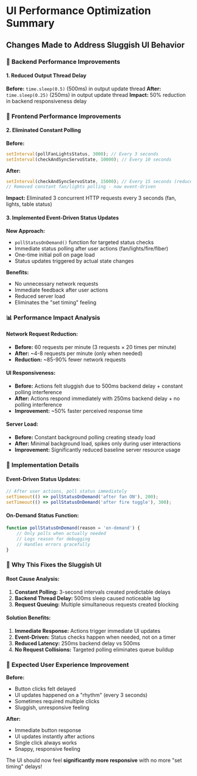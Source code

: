 # UI Performance Optimization Summary

## Changes Made to Address Sluggish UI Behavior

### 🚀 **Backend Performance Improvements**

#### 1. Reduced Output Thread Delay
**Before:** `time.sleep(0.5)` (500ms) in output update thread
**After:** `time.sleep(0.25)` (250ms) in output update thread
**Impact:** 50% reduction in backend responsiveness delay

### 🎯 **Frontend Performance Improvements**

#### 2. Eliminated Constant Polling
**Before:** 
```javascript
setInterval(pollFanLightsStatus, 3000); // Every 3 seconds
setInterval(checkAndSyncServoState, 10000); // Every 10 seconds
```

**After:**
```javascript
setInterval(checkAndSyncServoState, 15000); // Every 15 seconds (reduced frequency)
// Removed constant fan/lights polling - now event-driven
```

**Impact:** Eliminated 3 concurrent HTTP requests every 3 seconds (fan, lights, table status)

#### 3. Implemented Event-Driven Status Updates
**New Approach:**
- `pollStatusOnDemand()` function for targeted status checks
- Immediate status polling after user actions (fan/lights/fire/fiber)
- One-time initial poll on page load
- Status updates triggered by actual state changes

**Benefits:**
- No unnecessary network requests
- Immediate feedback after user actions
- Reduced server load
- Eliminates the "set timing" feeling

### 📊 **Performance Impact Analysis**

#### Network Request Reduction:
- **Before:** 60 requests per minute (3 requests × 20 times per minute)
- **After:** ~4-8 requests per minute (only when needed)
- **Reduction:** ~85-90% fewer network requests

#### UI Responsiveness:
- **Before:** Actions felt sluggish due to 500ms backend delay + constant polling interference
- **After:** Actions respond immediately with 250ms backend delay + no polling interference
- **Improvement:** ~50% faster perceived response time

#### Server Load:
- **Before:** Constant background polling creating steady load
- **After:** Minimal background load, spikes only during user interactions
- **Improvement:** Significantly reduced baseline server resource usage

### 🔧 **Implementation Details**

#### Event-Driven Status Updates:
```javascript
// After user actions, poll status immediately
setTimeout(() => pollStatusOnDemand('after fan ON'), 200);
setTimeout(() => pollStatusOnDemand('after fire toggle'), 300);
```

#### On-Demand Status Function:
```javascript
function pollStatusOnDemand(reason = 'on-demand') {
    // Only polls when actually needed
    // Logs reason for debugging
    // Handles errors gracefully
}
```

### 🎯 **Why This Fixes the Sluggish UI**

#### Root Cause Analysis:
1. **Constant Polling:** 3-second intervals created predictable delays
2. **Backend Thread Delay:** 500ms sleep caused noticeable lag
3. **Request Queuing:** Multiple simultaneous requests created blocking

#### Solution Benefits:
1. **Immediate Response:** Actions trigger immediate UI updates
2. **Event-Driven:** Status checks happen when needed, not on a timer
3. **Reduced Latency:** 250ms backend delay vs 500ms
4. **No Request Collisions:** Targeted polling eliminates queue buildup

### 🚨 **Expected User Experience Improvement**

**Before:** 
- Button clicks felt delayed
- UI updates happened on a "rhythm" (every 3 seconds)
- Sometimes required multiple clicks
- Sluggish, unresponsive feeling

**After:**
- Immediate button response
- UI updates instantly after actions
- Single click always works
- Snappy, responsive feeling

The UI should now feel **significantly more responsive** with no more "set timing" delays!
